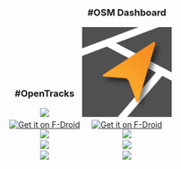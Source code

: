 <div style="margin: auto; text-align:center">
  <div style="display: inline-block">
    <h3>#OpenTracks</h3>
    <img src="{{ site.logo-url }}" style="width:10rem">
    <br>
    <a class="page-link" href="https://f-droid.org/packages/de.dennisguse.opentracks.playstore"><img alt="Get it on F-Droid" src="https://fdroid.gitlab.io/artwork/badge/get-it-on.png" style="height: 4rem;vertical-align: middle;"></a>
    <br>
    <a href="https://github.com/OpenTracksApp/OpenTracks/releases"><img src="https://img.shields.io/github/v/tag/OpenTracksApp/OpenTracks" /></a>
    <br>
    <img src="https://img.shields.io/f-droid/v/de.dennisguse.opentracks.svg" />
    <br>
    <a href="https://github.com/OpenTracksApp/OpenTracks/commits/main"><img src="https://img.shields.io/github/commits-since/OpenTracksApp/OpenTracks/latest" /></a>
  </div>
  <div style="display: inline-block">
    <h3>#OSM Dashboard</h3>
    <img src="/static/img/osmdashboard-logo.svg" style="width:10rem;">
    <br>
        <a class="page-link" href="https://f-droid.org/en/packages/de.storchp.opentracks.osmplugin/"><img alt="Get it on F-Droid" src="https://fdroid.gitlab.io/artwork/badge/get-it-on.png" style="height: 4rem;vertical-align: middle;"></a>
    <br>
    <a href="https://github.com/OpenTracksApp/OSMDashboard/releases"><img src="https://img.shields.io/github/v/tag/OpenTracksApp/OSMDashboard" /></a>
    <br>
    <img src="https://img.shields.io/f-droid/v/de.storchp.opentracks.osmplugin.svg" />
    <br>
    <a href="https://github.com/OpenTracksApp/OSMDashboard/commits/main"><img src="https://img.shields.io/github/commits-since/OpenTracksApp/OSMDashboard/latest" /></a>
  </div>
</div>
